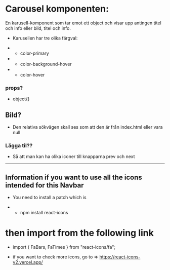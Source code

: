 # Carousel komponenten:

En karusell-komponent som tar emot ett object och visar upp antingen titel och info eller bild, titel och info.

* Karusellen har tre olika färgval:
- * color-primary
- * color-background-hover
- * color-hover

### props?
* object{}

## Bild?
* Den relativa sökvägen skall ses som att den är från index.html eller vara null

### Lägga til??
* Så att man kan ha olika iconer till knapparna prev och next

************************************************************************************************



## Information if you want to use all the icons intended for this Navbar
* You need to install a patch which is

- * npm install react-icons

# then import from the following link
* import { FaBars, FaTimes } from "react-icons/fa";



- if you want to check more icons, go to =>
https://react-icons-v2.vercel.app/
